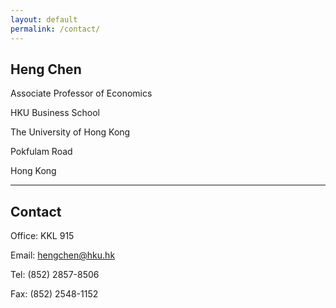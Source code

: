 ```yaml
---
layout: default
permalink: /contact/
---
```

## Heng Chen

Associate Professor of Economics

HKU Business School

The University of Hong Kong

Pokfulam Road

Hong Kong

---

## Contact

Office: KKL 915

Email: hengchen@hku.hk

Tel: (852) 2857-8506

Fax: (852) 2548-1152

